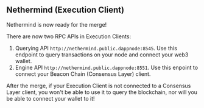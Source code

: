 ## Nethermind (Execution Client)

Nethermind is now ready for the merge!

There are now two RPC APIs in Execution Clients:

1. Querying API `http://nethermind.public.dappnode:8545`. Use this endpoint to query transactions on your node and connect your web3 wallet.
2. Engine API `http://nethermind.public.dappnode:8551`. Use this enpoint to connect your Beacon Chain (Consensus Layer) client.

After the merge, if your Execution Client is not connected to a Consensus Layer client, you won't be able to use it to query the blockchain, nor will you be able to connect your wallet to it!
